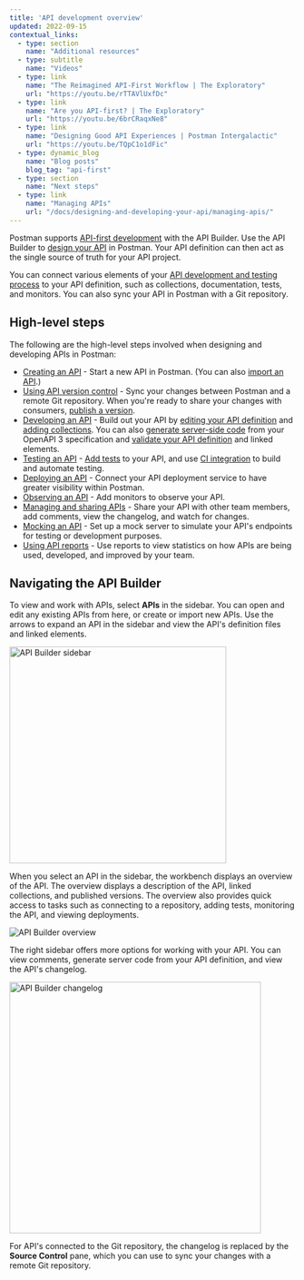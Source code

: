 ```yaml
---
title: 'API development overview'
updated: 2022-09-15
contextual_links:
  - type: section
    name: "Additional resources"
  - type: subtitle
    name: "Videos"
  - type: link
    name: "The Reimagined API-First Workflow | The Exploratory"
    url: "https://youtu.be/rTTAVlUxfDc"
  - type: link
    name: "Are you API-first? | The Exploratory"
    url: "https://youtu.be/6brCRaqxNe8"
  - type: link
    name: "Designing Good API Experiences | Postman Intergalactic"
    url: "https://youtu.be/TQpC1o1dFic"
  - type: dynamic_blog
    name: "Blog posts"
    blog_tag: "api-first"
  - type: section
    name: "Next steps"
  - type: link
    name: "Managing APIs"
    url: "/docs/designing-and-developing-your-api/managing-apis/"
---
```


Postman supports [API-first development](https://www.postman.com/api-first/) with the API Builder. Use the API Builder to [design your API](https://www.postman.com/api-platform/api-design/) in Postman. Your API definition can then act as the single source of truth for your API project.

You can connect various elements of your [API development and testing process](https://www.postman.com/api-platform/api-lifecycle/) to your API definition, such as collections, documentation, tests, and monitors. You can also sync your API in Postman with a Git repository.

## High-level steps

The following are the high-level steps involved when designing and developing APIs in Postman:

* [Creating an API](/docs/designing-and-developing-your-api/creating-an-api/) - Start a new API in Postman. (You can also [import an API](/docs/designing-and-developing-your-api/importing-an-api/).)
* [Using API version control](/docs/designing-and-developing-your-api/versioning-an-api/) - Sync your changes between Postman and a remote Git repository. When you're ready to share your changes with consumers, [publish a version](/docs/designing-and-developing-your-api/versioning-an-api/api-versions/).
* [Developing an API](/docs/designing-and-developing-your-api/developing-an-api/defining-an-api/) - Build out your API by [editing your API definition](/docs/designing-and-developing-your-api/developing-an-api/defining-an-api/#editing-an-api-definition-file) and [adding collections](/docs/designing-and-developing-your-api/developing-an-api/adding-api-elements/). You can also [generate server-side code](/docs/designing-and-developing-your-api/developing-an-api/generating-server-code/) from your OpenAPI 3 specification and [validate your API definition](/docs/designing-and-developing-your-api/developing-an-api/validating-elements-against-schema/) and linked elements.
* [Testing an API](/docs/designing-and-developing-your-api/testing-an-api/) - [Add tests](/docs/designing-and-developing-your-api/testing-an-api/#adding-tests) to your API, and use [CI integration](/docs/designing-and-developing-your-api/testing-an-api/#adding-ci-integration) to build and automate testing.
* [Deploying an API](/docs/designing-and-developing-your-api/deploying-an-api/) - Connect your API deployment service to have greater visibility within Postman.
* [Observing an API](/docs/designing-and-developing-your-api/observing-an-api/) - Add monitors to observe your API.
* [Managing and sharing APIs](/docs/designing-and-developing-your-api/managing-apis/) - Share your API with other team members, add comments, view the changelog, and watch for changes.
* [Mocking an API](/docs/designing-and-developing-your-api/mocking-data/setting-up-mock/) - Set up a mock server to simulate your API's endpoints for testing or development purposes.
* [Using API reports](/docs/reports/reports-overview/) - Use reports to view statistics on how APIs are being used, developed, and improved by your team.

## Navigating the API Builder

To view and work with APIs, select **APIs** in the sidebar. You can open and edit any existing APIs from here, or create or import new APIs. Use the arrows to expand an API in the sidebar and view the API's definition files and linked elements.

<img src="https://assets.postman.com/postman-docs/v10/api-builder-sidebar-v10-0-5.jpg" alt="API Builder sidebar" width="382px" />

When you select an API in the sidebar, the workbench displays an overview of the API. The overview displays a description of the API, linked collections, and published versions. The overview also provides quick access to tasks such as connecting to a repository, adding tests, monitoring the API, and viewing deployments.

<img src="https://assets.postman.com/postman-docs/v10/api-builder-overview-v10a.jpg" alt="API Builder overview" />

The right sidebar offers more options for working with your API. You can view comments, generate server code from your API definition, and view the API's changelog.

<img src="https://assets.postman.com/postman-docs/v10/api-builder-changelog-v10.jpg" alt="API Builder changelog" width="443px" />

For API's connected to the Git repository, the changelog is replaced by the **Source Control** pane, which you can use to sync your changes with a remote Git repository.

